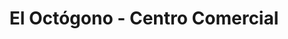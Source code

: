 ---
title: "El Octógono - Centro Comercial"
url: /loja-ecuador/el-octogono-centro-comercial/
shop: Einkaufszentrum
---